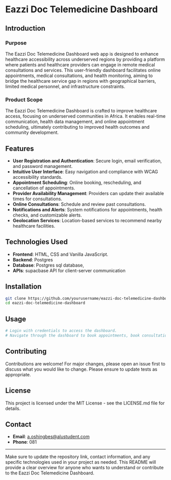 

# Eazzi Doc Telemedicine Dashboard

## Introduction

### Purpose
The Eazzi Doc Telemedicine Dashboard web app is designed to enhance healthcare accessibility across underserved regions by providing a platform where patients and healthcare providers can engage in remote medical consultations and services. This user-friendly dashboard facilitates online appointments, medical consultations, and health monitoring, aiming to bridge the healthcare service gap in regions with geographical barriers, limited medical personnel, and infrastructure constraints.

### Product Scope
The Eazzi Doc Telemedicine Dashboard is crafted to improve healthcare access, focusing on underserved communities in Africa. It enables real-time communication, health data management, and online appointment scheduling, ultimately contributing to improved health outcomes and community development.

## Features
- **User Registration and Authentication**: Secure login, email verification, and password management.
- **Intuitive User Interface**: Easy navigation and compliance with WCAG accessibility standards.
- **Appointment Scheduling**: Online booking, rescheduling, and cancellation of appointments.
- **Provider Availability Management**: Providers can update their available times for consultations.
- **Online Consultations**: Schedule and review past consultations.
- **Notifications and Alerts**: System notifications for appointments, health checks, and customizable alerts.
- **Geolocation Services**: Location-based services to recommend nearby healthcare facilities.

## Technologies Used
- **Frontend**: HTML, CSS and Vanilla JavaScript.
- **Backend**: Postgres
- **Database**: Postgres sql database,
- **APIs**: supacbase API for client-server communication

## Installation
```bash
git clone https://github.com/yourusername/eazzi-doc-telemedicine-dashboard.git
cd eazzi-doc-telemedicine-dashboard
```

## Usage
```bash
# Login with credentials to access the dashboard.
# Navigate through the dashboard to book appointments, book consultation view health stats, or locate hospitals.
```

## Contributing
Contributions are welcome! For major changes, please open an issue first to discuss what you would like to change. Please ensure to update tests as appropriate.

## License
This project is licensed under the MIT License - see the LICENSE.md file for details.

## Contact
- **Email**: a.oshingbes@alustudent.com
- **Phone**: 081

---

Make sure to update the repository link, contact information, and any specific technologies used in your project as needed. This README will provide a clear overview for anyone who wants to understand or contribute to the Eazzi Doc Telemedicine Dashboard.

